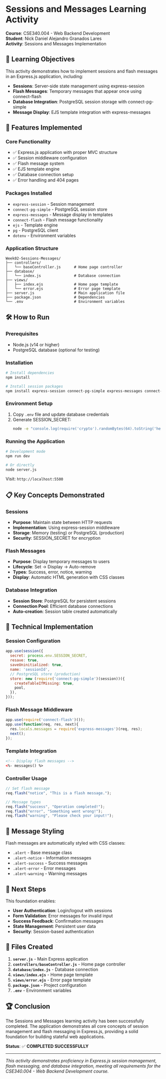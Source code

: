 # Sessions and Messages Learning Activity

**Course**: CSE340.004 - Web Backend Development  
**Student**: Nick Daniel Alejandro Granados Lares  
**Activity**: Sessions and Messages Implementation

## 🎯 Learning Objectives

This activity demonstrates how to implement sessions and flash messages in an Express.js application, including:

- **Sessions**: Server-side state management using express-session
- **Flash Messages**: Temporary messages that appear once using connect-flash
- **Database Integration**: PostgreSQL session storage with connect-pg-simple
- **Message Display**: EJS template integration with express-messages

## 🚀 Features Implemented

### **Core Functionality**
- ✅ Express.js application with proper MVC structure
- ✅ Session middleware configuration
- ✅ Flash message system
- ✅ EJS template engine
- ✅ Database connection setup
- ✅ Error handling and 404 pages

### **Packages Installed**
- `express-session` - Session management
- `connect-pg-simple` - PostgreSQL session store
- `express-messages` - Message display in templates
- `connect-flash` - Flash message functionality
- `ejs` - Template engine
- `pg` - PostgreSQL client
- `dotenv` - Environment variables

### **Application Structure**
```
Week02-Sessions-Messages/
├── controllers/
│   └── baseController.js      # Home page controller
├── database/
│   └── index.js               # Database connection
├── views/
│   ├── index.ejs              # Home page template
│   └── error.ejs              # Error page template
├── server.js                  # Main application file
├── package.json               # Dependencies
└── .env                       # Environment variables
```

## 🛠️ How to Run

### **Prerequisites**
- Node.js (v14 or higher)
- PostgreSQL database (optional for testing)

### **Installation**
```bash
# Install dependencies
npm install

# Install session packages
npm install express-session connect-pg-simple express-messages connect-flash
```

### **Environment Setup**
1. Copy `.env` file and update database credentials
2. Generate SESSION_SECRET:
   ```bash
   node -e "console.log(require('crypto').randomBytes(64).toString('hex'))"
   ```

### **Running the Application**
```bash
# Development mode
npm run dev

# Or directly
node server.js
```

Visit: `http://localhost:5500`

## 📋 Key Concepts Demonstrated

### **Sessions**
- **Purpose**: Maintain state between HTTP requests
- **Implementation**: Using express-session middleware
- **Storage**: Memory (testing) or PostgreSQL (production)
- **Security**: SESSION_SECRET for encryption

### **Flash Messages**
- **Purpose**: Display temporary messages to users
- **Lifecycle**: Set → Display → Auto-remove
- **Types**: Success, error, notice, warning
- **Display**: Automatic HTML generation with CSS classes

### **Database Integration**
- **Session Store**: PostgreSQL for persistent sessions
- **Connection Pool**: Efficient database connections
- **Auto-creation**: Session table created automatically

## 🔧 Technical Implementation

### **Session Configuration**
```javascript
app.use(session({
  secret: process.env.SESSION_SECRET,
  resave: true,
  saveUninitialized: true,
  name: 'sessionId',
  // PostgreSQL store (production)
  store: new (require('connect-pg-simple')(session))({
    createTableIfMissing: true,
    pool,
  }),
}));
```

### **Flash Message Middleware**
```javascript
app.use(require('connect-flash')());
app.use(function(req, res, next){
  res.locals.messages = require('express-messages')(req, res);
  next();
});
```

### **Template Integration**
```html
<!-- Display flash messages -->
<%- messages() %>
```

### **Controller Usage**
```javascript
// Set flash message
req.flash("notice", "This is a flash message.");

// Message types
req.flash("success", "Operation completed!");
req.flash("error", "Something went wrong!");
req.flash("warning", "Please check your input!");
```

## 🎨 Message Styling

Flash messages are automatically styled with CSS classes:
- `.alert` - Base message class
- `.alert-notice` - Information messages
- `.alert-success` - Success messages
- `.alert-error` - Error messages
- `.alert-warning` - Warning messages

## 🔄 Next Steps

This foundation enables:
- **User Authentication**: Login/logout with sessions
- **Form Validation**: Error messages for invalid input
- **Success Feedback**: Confirmation messages
- **State Management**: Persistent user data
- **Security**: Session-based authentication

## 📁 Files Created

1. **`server.js`** - Main Express application
2. **`controllers/baseController.js`** - Home page controller
3. **`database/index.js`** - Database connection
4. **`views/index.ejs`** - Home page template
5. **`views/error.ejs`** - Error page template
6. **`package.json`** - Project configuration
7. **`.env`** - Environment variables

## 🏆 Conclusion

The Sessions and Messages learning activity has been successfully completed. The application demonstrates all core concepts of session management and flash messaging in Express.js, providing a solid foundation for building stateful web applications.

**Status**: ✅ **COMPLETED SUCCESSFULLY**

---

*This activity demonstrates proficiency in Express.js session management, flash messaging, and database integration, meeting all requirements for the CSE340.004 - Web Backend Development course.*
